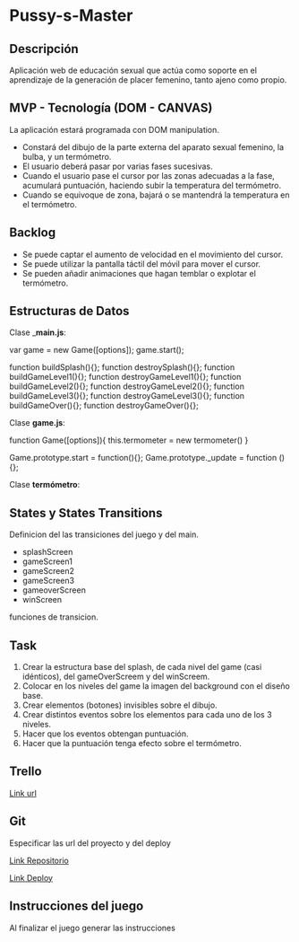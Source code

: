 # Pussy-s-Master

## Descripción

Aplicación web de educación sexual que actúa como soporte en el aprendizaje de la generación de placer femenino, tanto ajeno como propio. 

## MVP - Tecnología (DOM - CANVAS)

La aplicación estará programada con DOM manipulation.
- Constará del dibujo de la parte externa del aparato sexual femenino, la bulba, y un termómetro. 
- El usuario deberá pasar por varias fases sucesivas. 
- Cuando el usuario pase el cursor por las zonas adecuadas a la fase, acumulará puntuación, haciendo subir la temperatura del termómetro. 
- Cuando se equivoque de zona, bajará o se mantendrá la temperatura en el termómetro.

## Backlog

- Se puede captar el aumento de velocidad en el movimiento del cursor.
- Se puede utilizar la pantalla táctil del móvil para mover el cursor.
- Se pueden añadir animaciones que hagan temblar o explotar el termómetro. 

##  Estructuras de Datos

Clase ___main.js__:

var game = new Game([options]);
game.start();

function buildSplash(){};
function destroySplash(){};
function buildGameLevel1(){};
function destroyGameLevel1(){};
function buildGameLevel2(){};
function destroyGameLevel2(){};
function buildGameLevel3(){};
function destroyGameLevel3(){};
function buildGameOver(){};
function destroyGameOver(){};

Clase __game.js__:

function Game([options]){
    this.termometer = new termometer()
}

Game.prototype.start = function(){};
Game.prototype._update = function (){};

Clase __termómetro__:


## States y States Transitions

Definicion del las transiciones del juego y del main.

- splashScreen
- gameScreen1
- gameScreen2
- gameScreen3
- gameoverScreen
- winScreen

funciones de transicion.

## Task

1. Crear la estructura base del splash, de cada nivel del game (casi idénticos), del gameOverScreem y del winScreem.
2. Colocar en los niveles del game la imagen del background con el diseño base.
2. Crear elementos (botones) invisibles sobre el dibujo.
3. Crear distintos eventos sobre los elementos para cada uno de los 3 niveles.
4. Hacer que los eventos obtengan puntuación.
5. Hacer que la puntuación tenga efecto sobre el termómetro.

## Trello

[Link url](https://trello.com/b/iqfhvaAx/proyecto1-devweb)

## Git

Especificar las url del proyecto y del deploy

[Link Repositorio](http://github.com)

[Link Deploy](http://github.com)

## Instrucciones del juego 

Al finalizar el juego generar las instrucciones

